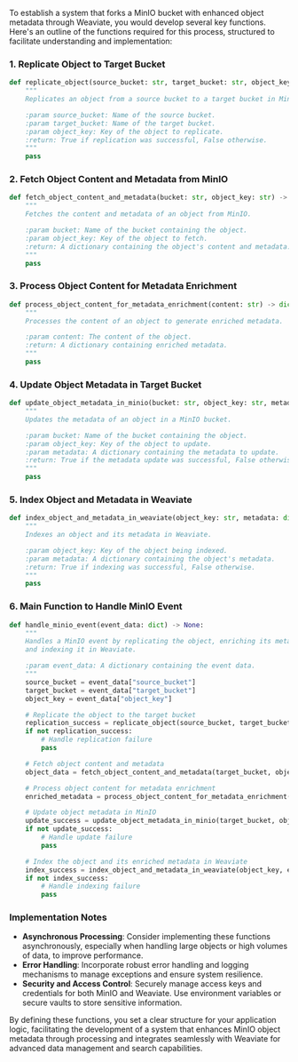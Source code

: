 To establish a system that forks a MinIO bucket with enhanced object metadata through Weaviate, you would develop several key functions. Here's an outline of the functions required for this process, structured to facilitate understanding and implementation:

### 1. Replicate Object to Target Bucket

```python
def replicate_object(source_bucket: str, target_bucket: str, object_key: str) -> bool:
    """
    Replicates an object from a source bucket to a target bucket in MinIO.

    :param source_bucket: Name of the source bucket.
    :param target_bucket: Name of the target bucket.
    :param object_key: Key of the object to replicate.
    :return: True if replication was successful, False otherwise.
    """
    pass
```

### 2. Fetch Object Content and Metadata from MinIO

```python
def fetch_object_content_and_metadata(bucket: str, object_key: str) -> dict:
    """
    Fetches the content and metadata of an object from MinIO.

    :param bucket: Name of the bucket containing the object.
    :param object_key: Key of the object to fetch.
    :return: A dictionary containing the object's content and metadata.
    """
    pass
```

### 3. Process Object Content for Metadata Enrichment

```python
def process_object_content_for_metadata_enrichment(content: str) -> dict:
    """
    Processes the content of an object to generate enriched metadata.

    :param content: The content of the object.
    :return: A dictionary containing enriched metadata.
    """
    pass
```

### 4. Update Object Metadata in Target Bucket

```python
def update_object_metadata_in_minio(bucket: str, object_key: str, metadata: dict) -> bool:
    """
    Updates the metadata of an object in a MinIO bucket.

    :param bucket: Name of the bucket containing the object.
    :param object_key: Key of the object to update.
    :param metadata: A dictionary containing the metadata to update.
    :return: True if the metadata update was successful, False otherwise.
    """
    pass
```

### 5. Index Object and Metadata in Weaviate

```python
def index_object_and_metadata_in_weaviate(object_key: str, metadata: dict) -> bool:
    """
    Indexes an object and its metadata in Weaviate.

    :param object_key: Key of the object being indexed.
    :param metadata: A dictionary containing the object's metadata.
    :return: True if indexing was successful, False otherwise.
    """
    pass
```

### 6. Main Function to Handle MinIO Event

```python
def handle_minio_event(event_data: dict) -> None:
    """
    Handles a MinIO event by replicating the object, enriching its metadata,
    and indexing it in Weaviate.

    :param event_data: A dictionary containing the event data.
    """
    source_bucket = event_data["source_bucket"]
    target_bucket = event_data["target_bucket"]
    object_key = event_data["object_key"]

    # Replicate the object to the target bucket
    replication_success = replicate_object(source_bucket, target_bucket, object_key)
    if not replication_success:
        # Handle replication failure
        pass

    # Fetch object content and metadata
    object_data = fetch_object_content_and_metadata(target_bucket, object_key)

    # Process object content for metadata enrichment
    enriched_metadata = process_object_content_for_metadata_enrichment(object_data["content"])

    # Update object metadata in MinIO
    update_success = update_object_metadata_in_minio(target_bucket, object_key, enriched_metadata)
    if not update_success:
        # Handle update failure
        pass

    # Index the object and its enriched metadata in Weaviate
    index_success = index_object_and_metadata_in_weaviate(object_key, enriched_metadata)
    if not index_success:
        # Handle indexing failure
        pass
```

### Implementation Notes

- **Asynchronous Processing**: Consider implementing these functions asynchronously, especially when handling large objects or high volumes of data, to improve performance.
- **Error Handling**: Incorporate robust error handling and logging mechanisms to manage exceptions and ensure system resilience.
- **Security and Access Control**: Securely manage access keys and credentials for both MinIO and Weaviate. Use environment variables or secure vaults to store sensitive information.

By defining these functions, you set a clear structure for your application logic, facilitating the development of a system that enhances MinIO object metadata through processing and integrates seamlessly with Weaviate for advanced data management and search capabilities.